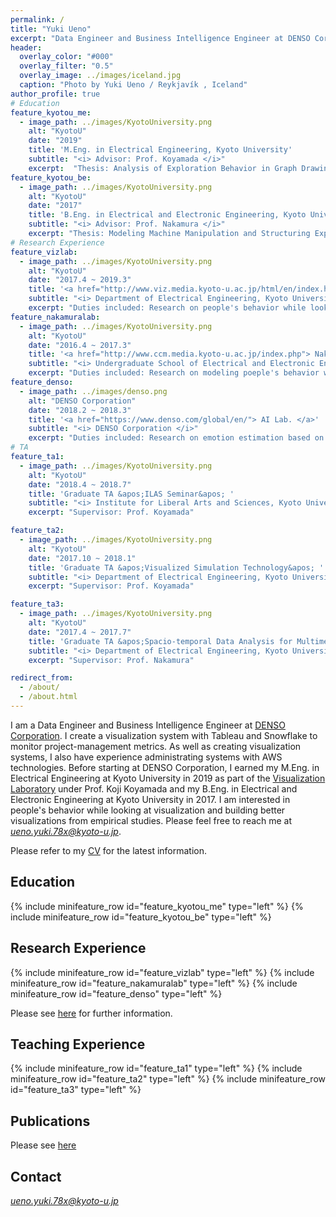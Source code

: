 ```yaml
---
permalink: /
title: "Yuki Ueno"
excerpt: "Data Engineer and Business Intelligence Engineer at DENSO Corporation"
header:
  overlay_color: "#000"
  overlay_filter: "0.5"
  overlay_image: ../images/iceland.jpg
  caption: "Photo by Yuki Ueno / Reykjavík , Iceland"
author_profile: true
# Education
feature_kyotou_me:
  - image_path: ../images/KyotoUniversity.png
    alt: "KyotoU"
    date: "2019"
    title: 'M.Eng. in Electrical Engineering, Kyoto University'
    subtitle: "<i> Advisor: Prof. Koyamada </i>"
    excerpt:  "Thesis: Analysis of Exploration Behavior in Graph Drawing Based on Physiological Information"
feature_kyotou_be:
  - image_path: ../images/KyotoUniversity.png
    alt: "KyotoU"
    date: "2017"
    title: 'B.Eng. in Electrical and Electronic Engineering, Kyoto University'
    subtitle: "<i> Advisor: Prof. Nakamura </i>"
    excerpt: "Thesis: Modeling Machine Manipulation and Structuring Experience Videos Focusing on Differences in Skill Level"
# Research Experience
feature_vizlab:
  - image_path: ../images/KyotoUniversity.png
    alt: "KyotoU"
    date: "2017.4 ~ 2019.3"
    title: '<a href="http://www.viz.media.kyoto-u.ac.jp/html/en/index.html"> Visualization Laboratory </a>'
    subtitle: "<i> Department of Electrical Engineering, Kyoto University </i>"
    excerpt: "Duties included: Research on people's behavior while looking at visualization <br> Supervisor: Prof. Koyamada, Prof. Natsukawa"
feature_nakamuralab:
  - image_path: ../images/KyotoUniversity.png
    alt: "KyotoU"
    date: "2016.4 ~ 2017.3"
    title: '<a href="http://www.ccm.media.kyoto-u.ac.jp/index.php"> Nakamura Lab. </a>'
    subtitle: "<i> Undergraduate School of Electrical and Electronic Engineering, Kyoto University </i>"
    excerpt: "Duties included: Research on modeling poeple's behavior while manipulating machine from videos <br> Supervisor: Prof. Nakamura, Prof. Kondo"
feature_denso:
  - image_path: ../images/denso.png
    alt: "DENSO Corporation"
    date: "2018.2 ~ 2018.3"
    title: '<a href="https://www.denso.com/global/en/"> AI Lab. </a>'
    subtitle: "<i> DENSO Corporation </i>"
    excerpt: "Duties included: Research on emotion estimation based on physiological responses <br> Supervisor: Mr. Murase"
# TA
feature_ta1:
  - image_path: ../images/KyotoUniversity.png
    alt: "KyotoU"
    date: "2018.4 ~ 2018.7"
    title: 'Graduate TA &apos;ILAS Seminar&apos; '
    subtitle: "<i> Institute for Liberal Arts and Sciences, Kyoto University </i>"
    excerpt: "Supervisor: Prof. Koyamada"

feature_ta2:
  - image_path: ../images/KyotoUniversity.png
    alt: "KyotoU"
    date: "2017.10 ~ 2018.1"
    title: 'Graduate TA &apos;Visualized Simulation Technology&apos; '
    subtitle: "<i> Department of Electrical Engineering, Kyoto University </i>"
    excerpt: "Supervisor: Prof. Koyamada"

feature_ta3:
  - image_path: ../images/KyotoUniversity.png
    alt: "KyotoU"
    date: "2017.4 ~ 2017.7"
    title: 'Graduate TA &apos;Spacio-temporal Data Analysis for Multimedia&apos; '
    subtitle: "<i> Department of Electrical Engineering, Kyoto University </i>"
    excerpt: "Supervisor: Prof. Nakamura"

redirect_from:
  - /about/
  - /about.html
---
```


I am a Data Engineer and Business Intelligence Engineer at [DENSO Corporation](
https://www.denso.com/global/en/). I create a visualization system with Tableau and Snowflake to monitor project-management metrics. As well as creating visualization systems, I also have experience administrating systems with AWS technologies. Before starting at DENSO Corporation, I earned my M.Eng. in Electrical Engineering at Kyoto University in 2019 as part of the [Visualization Laboratory](http://www.viz.media.kyoto-u.ac.jp/html/en/index.html) under Prof. Koji Koyamada and my B.Eng. in Electrical and Electronic Engineering at Kyoto University in 2017. I am interested in people's behavior while looking at visualization and building better visualizations from empirical studies. Please feel free to reach me at *ueno.yuki.78x@kyoto-u.jp*.

Please refer to my [CV](../files/Yuki_Ueno_CV.pdf) for the latest information.

## Education
{% include minifeature_row id="feature_kyotou_me" type="left" %}
{% include minifeature_row id="feature_kyotou_be" type="left" %}

## Research Experience
{% include minifeature_row id="feature_vizlab" type="left" %}
{% include minifeature_row id="feature_nakamuralab" type="left" %}
{% include minifeature_row id="feature_denso" type="left" %}

Please see [here](/research/) for further information.

## Teaching Experience
{% include minifeature_row id="feature_ta1" type="left" %}
{% include minifeature_row id="feature_ta2" type="left" %}
{% include minifeature_row id="feature_ta3" type="left" %}

## Publications
Please see [here](/publications/)

## Contact
*ueno.yuki.78x@kyoto-u.jp*

